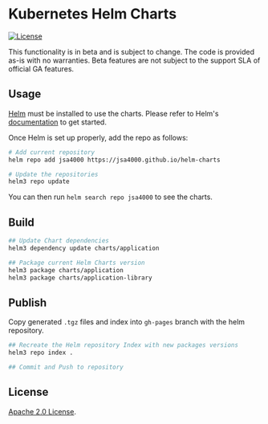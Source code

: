 # Kubernetes Helm Charts

[![License](https://img.shields.io/badge/License-Apache%202.0-blue.svg)](https://opensource.org/licenses/Apache-2.0)

This functionality is in beta and is subject to change. The code is provided as-is with no warranties. Beta features are not subject to the support SLA of official GA features.

## Usage

[Helm](https://helm.sh) must be installed to use the charts.
Please refer to Helm's [documentation](https://helm.sh/docs/) to get started.

Once Helm is set up properly, add the repo as follows:

```bash
# Add current repository
helm repo add jsa4000 https://jsa4000.github.io/helm-charts

# Update the repositories
helm3 repo update 
```

You can then run `helm search repo jsa4000` to see the charts.

## Build

```bash
## Update Chart dependencies
helm3 dependency update charts/application

## Package current Helm Charts version
helm3 package charts/application
helm3 package charts/application-library
```

## Publish

Copy generated `.tgz` files and index into `gh-pages` branch with the helm repository.

```bash
## Recreate the Helm repository Index with new packages versions
helm3 repo index .

## Commit and Push to repository
```

## License

<!-- Keep full URL links to repo files because this README syncs from main to gh-pages.  -->
[Apache 2.0 License](https://github.com/jsa4000/helm-charts/blob/main/LICENSE).